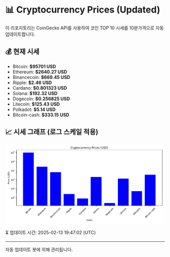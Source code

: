 
# 📊 Cryptocurrency Prices (Updated)

이 리포지토리는 CoinGecko API를 사용하여 코인 TOP 10 시세를 10분가격으로 자동 업데이트합니다.

## 💰 현재 시세
- Bitcoin: **$95701 USD**
- Ethereum: **$2640.27 USD**
- Binancecoin: **$669.45 USD**
- Ripple: **$2.46 USD**
- Cardano: **$0.801323 USD**
- Solana: **$192.32 USD**
- Dogecoin: **$0.256825 USD**
- Litecoin: **$125.43 USD**
- Polkadot: **$5.14 USD**
- Bitcoin-cash: **$333.15 USD**

## 📈 시세 그래프 (로그 스케일 적용)
![Crypto Prices](crypto_prices.png)

⏳ 업데이트 시간: 2025-02-13 19:47:02 (UTC)

---
자동 업데이트 봇에 의해 관리됩니다.
